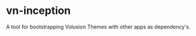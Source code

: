 vn-inception
============

A tool for bootstrapping Volusion Themes with other apps as dependency's.
